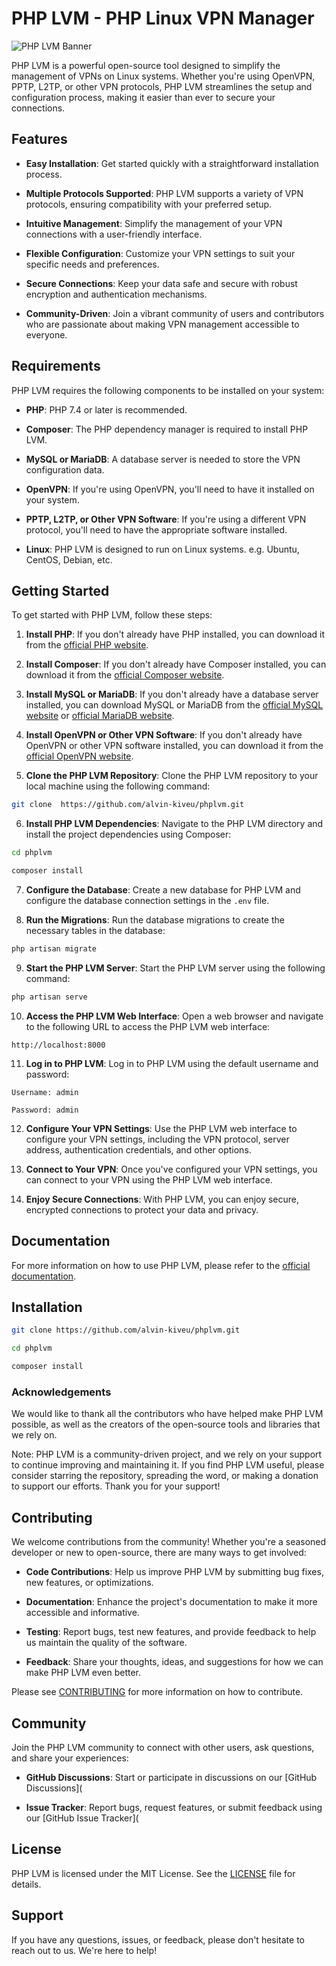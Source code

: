# PHP LVM - PHP Linux VPN Manager

![PHP LVM Banner](banner.png)


PHP LVM is a powerful open-source tool designed to simplify the management of VPNs on Linux systems. Whether you're using OpenVPN, PPTP, L2TP, or other VPN protocols, PHP LVM streamlines the setup and configuration process, making it easier than ever to secure your connections.

## Features

- **Easy Installation**: Get started quickly with a straightforward installation process.

- **Multiple Protocols Supported**: PHP LVM supports a variety of VPN protocols, ensuring compatibility with your preferred setup.

- **Intuitive Management**: Simplify the management of your VPN connections with a user-friendly interface.

- **Flexible Configuration**: Customize your VPN settings to suit your specific needs and preferences.

- **Secure Connections**: Keep your data safe and secure with robust encryption and authentication mechanisms.

- **Community-Driven**: Join a vibrant community of users and contributors who are passionate about making VPN management accessible to everyone.

## Requirements

PHP LVM requires the following components to be installed on your system:

- **PHP**: PHP 7.4 or later is recommended.

- **Composer**: The PHP dependency manager is required to install PHP LVM.

- **MySQL or MariaDB**: A database server is needed to store the VPN configuration data.

- **OpenVPN**: If you're using OpenVPN, you'll need to have it installed on your system.

- **PPTP, L2TP, or Other VPN Software**: If you're using a different VPN protocol, you'll need to have the appropriate software installed.

- **Linux**: PHP LVM is designed to run on Linux systems. e.g. Ubuntu, CentOS, Debian, etc.


## Getting Started

To get started with PHP LVM, follow these steps:

1. **Install PHP**: If you don't already have PHP installed, you can download it from the [official PHP website](https://www.php.net/).

2. **Install Composer**: If you don't already have Composer installed, you can download it from the [official Composer website](https://getcomposer.org/).

3. **Install MySQL or MariaDB**: If you don't already have a database server installed, you can download MySQL or MariaDB from the [official MySQL website](https://www.mysql.com/) or [official MariaDB website](https://mariadb.org/).

4. **Install OpenVPN or Other VPN Software**: If you don't already have OpenVPN or other VPN software installed, you can download it from the [official OpenVPN website](https://openvpn.net/). 


5. **Clone the PHP LVM Repository**: Clone the PHP LVM repository to your local machine using the following command:

```bash
git clone  https://github.com/alvin-kiveu/phplvm.git
```

6. **Install PHP LVM Dependencies**: Navigate to the PHP LVM directory and install the project dependencies using Composer:

```bash
cd phplvm
```

```bash
composer install
```

7. **Configure the Database**: Create a new database for PHP LVM and configure the database connection settings in the `.env` file.

8. **Run the Migrations**: Run the database migrations to create the necessary tables in the database:

```bash
php artisan migrate
```

9. **Start the PHP LVM Server**: Start the PHP LVM server using the following command:

```bash
php artisan serve
```

10. **Access the PHP LVM Web Interface**: Open a web browser and navigate to the following URL to access the PHP LVM web interface:

```
http://localhost:8000
```

11. **Log in to PHP LVM**: Log in to PHP LVM using the default username and password:

```
Username: admin

Password: admin
```

12. **Configure Your VPN Settings**: Use the PHP LVM web interface to configure your VPN settings, including the VPN protocol, server address, authentication credentials, and other options.

13. **Connect to Your VPN**: Once you've configured your VPN settings, you can connect to your VPN using the PHP LVM web interface.

14. **Enjoy Secure Connections**: With PHP LVM, you can enjoy secure, encrypted connections to protect your data and privacy.

## Documentation

For more information on how to use PHP LVM, please refer to the [official documentation](https://phplvm.com/docs).


## Installation

```bash
git clone https://github.com/alvin-kiveu/phplvm.git
```

```bash
cd phplvm
```

```bash
composer install

```

### Acknowledgements

We would like to thank all the contributors who have helped make PHP LVM possible, as well as the creators of the open-source tools and libraries that we rely on.

Note: PHP LVM is a community-driven project, and we rely on your support to continue improving and maintaining it. If you find PHP LVM useful, please consider starring the repository, spreading the word, or making a donation to support our efforts. Thank you for your support!

## Contributing

We welcome contributions from the community! Whether you're a seasoned developer or new to open-source, there are many ways to get involved:

- **Code Contributions**: Help us improve PHP LVM by submitting bug fixes, new features, or optimizations.

- **Documentation**: Enhance the project's documentation to make it more accessible and informative.

- **Testing**: Report bugs, test new features, and provide feedback to help us maintain the quality of the software.

- **Feedback**: Share your thoughts, ideas, and suggestions for how we can make PHP LVM even better.

Please see [CONTRIBUTING](CONTRIBUTING.md) for more information on how to contribute.

## Community

Join the PHP LVM community to connect with other users, ask questions, and share your experiences:

- **GitHub Discussions**: Start or participate in discussions on our [GitHub Discussions](

- **Issue Tracker**: Report bugs, request features, or submit feedback using our [GitHub Issue Tracker](

## License

PHP LVM is licensed under the MIT License. See the [LICENSE](LICENSE) file for details.

## Support

If you have any questions, issues, or feedback, please don't hesitate to reach out to us. We're here to help!





